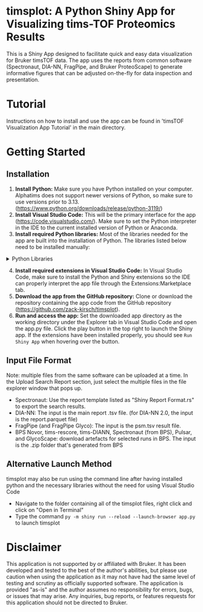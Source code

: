 # timsplot: A Python Shiny App for Visualizing tims-TOF Proteomics Results
This is a Shiny App designed to facilitate quick and easy data visualization for Bruker timsTOF data. The app uses the reports from common software (Spectronaut, DIA-NN, FragPipe, and Bruker ProteoScape) to generate informative figures that can be adjusted on-the-fly for data inspection and presentation. 

# Tutorial
Instructions on how to install and use the app can be found in 'timsTOF Visualization App Tutorial' in the main directory.

# Getting Started
## Installation
1. **Install Python:** Make sure you have Python installed on your computer. Alphatims does not support newer versions of Python, so make sure to use versions prior to 3.13. (<https://www.python.org/downloads/release/python-3119/>)
2. **Install Visual Studio Code:** This will be the primary interface for the app (<https://code.visualstudio.com/>). Make sure to set the Python interpreter in the IDE to the current installed version of Python or Anaconda.
3. **Install required Python libraries:** Most of the libraries needed for the app are built into the installation of Python. The libraries listed below need to be installed manually:

<details>
  
<summary>Python Libraries</summary>

  #### Note: When installing Python libraries, make sure that the installation is under the selected Python interpreter in Visual Studio Code (e.g. if Anaconda is used as the Python interpreter, perform the installations in a Conda powershell prompt).
  #### Each library can be installed in a powershell terminal by typing `pip install {library}`.
  #### Alternatively, make sure the requirements.txt file is in the same directory as the app.py and use `py -m pip install -r requirements.txt` to bulk-install all the nececssary libraries
  - alphatims
  - colorcet
  - faicons
  - hvplot
  - logomaker
  - matplotlib-venn
  - pyarrow
  - scikit-learn
  - shiny
  - shinyswatch
  - upsetplot

</details>

4. **Install required extensions in Visual Studio Code:** In Visual Studio Code, make sure to install the Python and Shiny extensions so the IDE can properly interpret the app file through the Extensions:Marketplace tab.
5. **Download the app from the GitHub repository:** Clone or download the repository containing the app code from the GitHub repository (<https://github.com/zack-kirsch/timsplot>).
6. **Run and access the app:** Set the downloaded app directory as the working directory under the Explorer tab in Visual Studio Code and open the app.py file. Click the play button in the top right to launch the Shiny app. If the extensions have been installed properly, you should see `Run Shiny App` when hovering over the button.

## Input File Format
Note: multiple files from the same software can be uploaded at a time. In the Upload Search Report section, just select the multiple files in the file explorer window that pops up.
- Spectronaut: Use the report template listed as "Shiny Report Format.rs" to export the search results.
- DIA-NN: The input is the main report .tsv file. (for DIA-NN 2.0, the input is the report.parquet file)
- FragPipe (and FragPipe Glyco): The input is the psm.tsv result file.
- BPS Novor, tims-rescore, tims-DIANN, Spectronaut (from BPS), Pulsar, and GlycoScape: download artefacts for selected runs in BPS. The input is the .zip folder that's generated from BPS

## Alternative Launch Method
timsplot may also be run using the command line after having installed python and the necessary libraries without the need for using Visual Studio Code
- Navigate to the folder containing all of the timsplot files, right click and click on "Open in Terminal"
- Type the command `py -m shiny run --reload --launch-browser app.py` to launch timsplot

# Disclaimer
This application is not supported by or affiliated with Bruker. It has been developed and tested to the best of the author's abilities, but please use caution when using the application as it may not have had the same level of testing and scrutiny as officially supported software. The application is provided "as-is" and the author assumes no responsibility for errors, bugs, or issues that may arise. Any inquiries, bug reports, or features requests for this application should not be directed to Bruker. 
